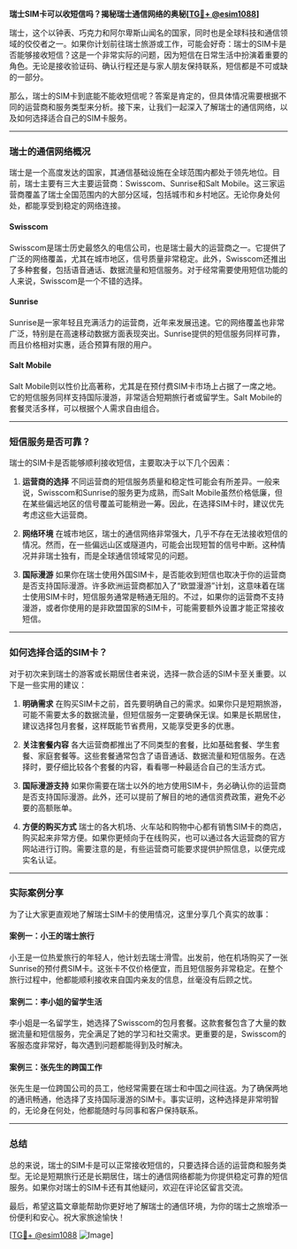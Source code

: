 **瑞士SIM卡可以收短信吗？揭秘瑞士通信网络的奥秘[[TG💪+ @esim1088](https://t.me/s/esim1088)]**

瑞士，这个以钟表、巧克力和阿尔卑斯山闻名的国家，同时也是全球科技和通信领域的佼佼者之一。如果你计划前往瑞士旅游或工作，可能会好奇：瑞士的SIM卡是否能够接收短信？这是一个非常实际的问题，因为短信在日常生活中扮演着重要的角色。无论是接收验证码、确认行程还是与家人朋友保持联系，短信都是不可或缺的一部分。

那么，瑞士的SIM卡到底能不能收短信呢？答案是肯定的，但具体情况需要根据不同的运营商和服务类型来分析。接下来，让我们一起深入了解瑞士的通信网络，以及如何选择适合自己的SIM卡服务。

---

### 瑞士的通信网络概况

瑞士是一个高度发达的国家，其通信基础设施在全球范围内都处于领先地位。目前，瑞士主要有三大主要运营商：Swisscom、Sunrise和Salt Mobile。这三家运营商覆盖了瑞士全国范围内的大部分区域，包括城市和乡村地区。无论你身处何处，都能享受到稳定的网络连接。

#### Swisscom
Swisscom是瑞士历史最悠久的电信公司，也是瑞士最大的运营商之一。它提供了广泛的网络覆盖，尤其在城市地区，信号质量非常稳定。此外，Swisscom还推出了多种套餐，包括语音通话、数据流量和短信服务。对于经常需要使用短信功能的人来说，Swisscom是一个不错的选择。

#### Sunrise
Sunrise是一家年轻且充满活力的运营商，近年来发展迅速。它的网络覆盖也非常广泛，特别是在高速移动数据方面表现突出。Sunrise提供的短信服务同样可靠，而且价格相对实惠，适合预算有限的用户。

#### Salt Mobile
Salt Mobile则以性价比高著称，尤其是在预付费SIM卡市场上占据了一席之地。它的短信服务同样支持国际漫游，非常适合短期旅行者或留学生。Salt Mobile的套餐灵活多样，可以根据个人需求自由组合。

---

### 短信服务是否可靠？

瑞士的SIM卡是否能够顺利接收短信，主要取决于以下几个因素：

1. **运营商的选择**
   不同运营商的短信服务质量和稳定性可能会有所差异。一般来说，Swisscom和Sunrise的服务更为成熟，而Salt Mobile虽然价格低廉，但在某些偏远地区的信号覆盖可能稍逊一筹。因此，在选择SIM卡时，建议优先考虑这些大运营商。

2. **网络环境**
   在城市地区，瑞士的通信网络非常强大，几乎不存在无法接收短信的情况。然而，在一些偏远山区或隧道内，可能会出现短暂的信号中断。这种情况并非瑞士独有，而是全球通信领域常见的问题。

3. **国际漫游**
   如果你在瑞士使用外国SIM卡，是否能收到短信也取决于你的运营商是否支持国际漫游。许多欧洲运营商都加入了“欧盟漫游”计划，这意味着在瑞士使用SIM卡时，短信服务通常是畅通无阻的。不过，如果你的运营商不支持漫游，或者你使用的是非欧盟国家的SIM卡，可能需要额外设置才能正常接收短信。

---

### 如何选择合适的SIM卡？

对于初次来到瑞士的游客或长期居住者来说，选择一款合适的SIM卡至关重要。以下是一些实用的建议：

1. **明确需求**
   在购买SIM卡之前，首先要明确自己的需求。如果你只是短期旅游，可能不需要太多的数据流量，但短信服务一定要确保无误。如果是长期居住，建议选择包月套餐，这样既能节省费用，又能享受更多的优惠。

2. **关注套餐内容**
   各大运营商都推出了不同类型的套餐，比如基础套餐、学生套餐、家庭套餐等。这些套餐通常包含了语音通话、数据流量和短信服务。在选择时，要仔细比较各个套餐的内容，看看哪一种最适合自己的生活方式。

3. **国际漫游支持**
   如果你需要在瑞士以外的地方使用SIM卡，务必确认你的运营商是否支持国际漫游。此外，还可以提前了解目的地的通信资费政策，避免不必要的高额账单。

4. **方便的购买方式**
   瑞士的各大机场、火车站和购物中心都有销售SIM卡的商店，购买起来非常方便。如果你更倾向于在线购买，也可以通过各大运营商的官方网站进行订购。需要注意的是，有些运营商可能要求提供护照信息，以便完成实名认证。

---

### 实际案例分享

为了让大家更直观地了解瑞士SIM卡的使用情况，这里分享几个真实的故事：

#### 案例一：小王的瑞士旅行
小王是一位热爱旅行的年轻人，他计划去瑞士滑雪。出发前，他在机场购买了一张Sunrise的预付费SIM卡。这张卡不仅价格便宜，而且短信服务非常稳定。在整个旅行过程中，他都能顺利接收来自国内亲友的信息，丝毫没有后顾之忧。

#### 案例二：李小姐的留学生活
李小姐是一名留学生，她选择了Swisscom的包月套餐。这款套餐包含了大量的数据流量和短信服务，完全满足了她的学习和社交需求。更重要的是，Swisscom的客服态度非常好，每次遇到问题都能得到及时解决。

#### 案例三：张先生的跨国工作
张先生是一位跨国公司的员工，他经常需要在瑞士和中国之间往返。为了确保两地的通讯畅通，他选择了支持国际漫游的SIM卡。事实证明，这种选择是非常明智的，无论身在何处，他都能随时与同事和客户保持联系。

---

### 总结

总的来说，瑞士的SIM卡是可以正常接收短信的，只要选择合适的运营商和服务类型。无论是短期旅行还是长期居住，瑞士的通信网络都能为你提供稳定可靠的短信服务。如果你对瑞士的SIM卡还有其他疑问，欢迎在评论区留言交流。

最后，希望这篇文章能帮助你更好地了解瑞士的通信环境，为你的瑞士之旅增添一份便利和安心。祝大家旅途愉快！

[[TG💪+ @esim1088](https://t.me/s/esim1088) ![Image](https://i.postimg.cc/4NQfJmqS/Snipaste-2025-05-13-00-14-12.png)]